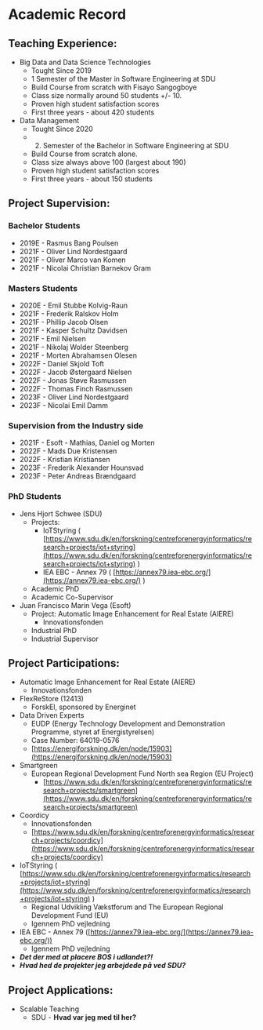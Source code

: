 # Academic Record

## Teaching Experience:
* Big Data and Data Science Technologies
  * Tought Since 2019
  * 1 Semester of the Master in Software Engineering at SDU
  * Build Course from scratch with Fisayo Sangogboye
  * Class size normally around 50 students +/- 10.
  * Proven high student satisfaction scores
  * First three years - about 420 students
* Data Management
  * Tought Since 2020
  * 2. Semester of the Bachelor in Software Engineering at SDU
  * Build Course from scratch alone.
  * Class size always above 100 (largest about 190)
  * Proven high student satisfaction scores
  * First three years - about 150 students

## Project Supervision:
### Bachelor Students
* 2019E - Rasmus Bang Poulsen
* 2021F - Oliver Lind Nordestgaard
* 2021F - Oliver Marco van Komen
* 2021F - Nicolai Christian Barnekov Gram
### Masters Students
* 2020E - Emil Stubbe Kolvig-Raun
* 2021F - Frederik Ralskov Holm
* 2021F - Phillip Jacob Olsen
* 2021F - Kasper Schultz Davidsen
* 2021F - Emil Nielsen
* 2021F - Nikolaj Wolder Steenberg
* 2021F - Morten Abrahamsen Olesen
* 2022F - Daniel Skjold Toft
* 2022F - Jacob Østergaard Nielsen
* 2022F - Jonas Støve Rasmussen
* 2022F - Thomas Finch Rasmussen
* 2023F - Oliver Lind Nordestgaard
* 2023F - Nicolai Emil Damm
### Supervision from the Industry side
* 2021F - Esoft - Mathias, Daniel og Morten
* 2022F - Mads Due Kristensen
* 2022F - Kristian Kristiansen
* 2023F - Frederik Alexander Hounsvad
* 2023F - Peter Andreas Brændgaard

### PhD Students
* Jens Hjort Schwee (SDU)
  * Projects:
    * IoTStyring ( [https://www.sdu.dk/en/forskning/centreforenergyinformatics/research+projects/iot+styring](https://www.sdu.dk/en/forskning/centreforenergyinformatics/research+projects/iot+styring) )
    * IEA EBC - Annex 79 ( [https://annex79.iea-ebc.org/](https://annex79.iea-ebc.org/) )
  * Academic PhD
  * Academic Co-Supervisor
* Juan Francisco Marin Vega (Esoft)
  * Project: Automatic Image Enhancement for Real Estate (AIERE)
    * Innovationsfonden
  * Industrial PhD
  * Industrial Supervisor
⠀
## Project Participations:
* Automatic Image Enhancement for Real Estate (AIERE)
  * Innovationsfonden
* FlexReStore (12413)
  * ForskEl, sponsored by Energinet
* Data Driven Experts
  * EUDP (Energy Technology Development and Demonstration Programme, styret af Energistyrelsen)
  * Case Number: 64019-0576
  * [https://energiforskning.dk/en/node/15903](https://energiforskning.dk/en/node/15903)  
* Smartgreen
  * European Regional Development Fund North sea Region (EU Project)
    * [https://www.sdu.dk/en/forskning/centreforenergyinformatics/research+projects/smartgreen](https://www.sdu.dk/en/forskning/centreforenergyinformatics/research+projects/smartgreen) 
* Coordicy
  * Innovationsfonden
  * [https://www.sdu.dk/en/forskning/centreforenergyinformatics/research+projects/coordicy](https://www.sdu.dk/en/forskning/centreforenergyinformatics/research+projects/coordicy) 
* IoTStyring ( [https://www.sdu.dk/en/forskning/centreforenergyinformatics/research+projects/iot+styring](https://www.sdu.dk/en/forskning/centreforenergyinformatics/research+projects/iot+styring) )
  * Regional Udvikling Vækstforum and The European Regional Development Fund  (EU)
  * Igennem PhD vejledning
* IEA EBC - Annex 79 ([https://annex79.iea-ebc.org/](https://annex79.iea-ebc.org/))
  * Igennem PhD vejledning
* **_Det der med at placere BOS i udlandet?!_**
* **_Hvad hed de projekter jeg arbejdede på ved SDU?_**

## Project Applications:
* Scalable Teaching
  * SDU	⁃	**Hvad var jeg med til her?**
